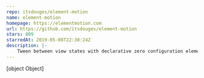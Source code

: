 ```yaml
---
repo: itsdouges/element-motion
name: element-motion
homepage: https://elementmotion.com
url: https://github.com/itsdouges/element-motion
stars: 809
starredAt: 2019-05-08T22:30:24Z
description: |-
    Tween between view states with declarative zero configuration element motions for React
---
```


[object Object]
